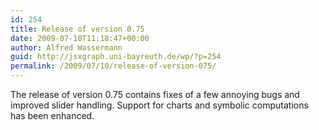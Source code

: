 ```yaml
---
id: 254
title: Release of version 0.75
date: 2009-07-10T11:18:47+00:00
author: Alfred Wassermann
guid: http://jsxgraph.uni-bayreuth.de/wp/?p=254
permalink: /2009/07/10/release-of-version-075/
---
```

The release of version 0.75 contains fixes of a few annoying bugs and improved slider handling. Support for charts and symbolic computations has been enhanced.